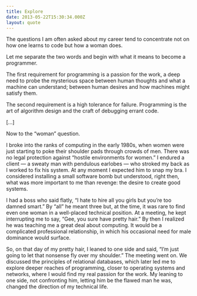 ```yaml
---
title: Explore
date: 2013-05-22T15:30:34.000Z
layout: quote
---
```


The questions I am often asked about my career tend to concentrate not on how one learns to code but how a woman does.

Let me separate the two words and begin with what it means to become a programmer.

The first requirement for programming is a passion for the work, a deep need to probe the mysterious space between human thoughts and what a machine can understand; between human desires and how machines might satisfy them.

The second requirement is a high tolerance for failure. Programming is the art of algorithm design and the craft of debugging errant code.

[…]

Now to the “woman” question.

I broke into the ranks of computing in the early 1980s, when women were just starting to poke their shoulder pads through crowds of men. There was no legal protection against “hostile environments for women.” I endured a client — a sweaty man with pendulous earlobes — who stroked my back as I worked to fix his system. At any moment I expected him to snap my bra. I considered installing a small software bomb but understood, right then, what was more important to me than revenge: the desire to create good systems.

I had a boss who said flatly, “I hate to hire all you girls but you’re too damned smart.” By “all” he meant three but, at the time, it was rare to find even one woman in a well-placed technical position. At a meeting, he kept interrupting me to say, “Gee, you sure have pretty hair.” By then I realized he was teaching me a great deal about computing. It would be a complicated professional relationship, in which his occasional need for male dominance would surface.

So, on that day of my pretty hair, I leaned to one side and said, “I’m just going to let that nonsense fly over my shoulder.” The meeting went on. We discussed the principles of relational databases, which later led me to explore deeper reaches of programming, closer to operating systems and networks, where I would find my real passion for the work. My leaning to one side, not confronting him, letting him be the flawed man he was, changed the direction of my technical life.
